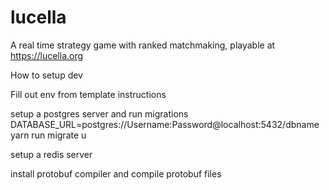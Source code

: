 # lucella

A real time strategy game with ranked matchmaking, playable at https://lucella.org

How to setup dev

Fill out env from template instructions

setup a postgres server and run migrations
DATABASE_URL=postgres://Username:Password@localhost:5432/dbname yarn run migrate u

setup a redis server

install protobuf compiler and compile protobuf files
